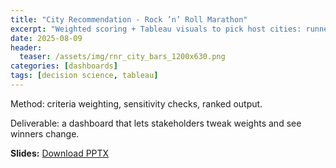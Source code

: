 ```yaml
---
title: "City Recommendation - Rock ’n’ Roll Marathon"
excerpt: "Weighted scoring + Tableau visuals to pick host cities: runner culture, tourism, affordability, logistics."
date: 2025-08-09
header:
  teaser: /assets/img/rnr_city_bars_1200x630.png
categories: [dashboards]
tags: [decision science, tableau]
---
```

Method: criteria weighting, sensitivity checks, ranked output.

Deliverable: a dashboard that lets stakeholders tweak weights and see winners change.

**Slides:** [Download PPTX](/Rock%20%27n%27%20Roll%20Marathon%20%E2%80%93%20City%20Recommendation.pptx)


